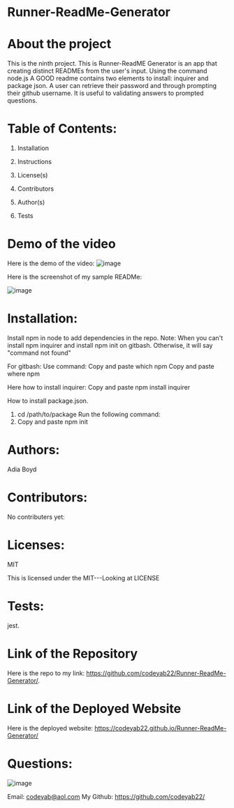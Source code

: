 # Runner-ReadMe-Generator


# About the project

This is the ninth project. This is Runner-ReadME Generator is an app that creating distinct READMEs from the user's input. Using the command node.js A GOOD readme contains two elements to install: inquirer and package json.  A  user can retrieve their password and through prompting their github username.   It is useful to validating answers to prompted questions. 

# Table of Contents:
 
1. Installation

2. Instructions

3. License(s)

4. Contributors

5. Author(s)

6. Tests


# Demo of the video

Here is the demo of the video:
![image](https://drive.google.com/uc?export=view&id=1sgYGzKPNYtcK2U9SujsdLNNwMTp3JSRT)


Here is the screenshot of my sample READMe:

![image](https://drive.google.com/uc?export=view&id=1cDQpXm0UEhmN9K2BT-Ptn2HOt5xdEvQV)

# Installation:
Install npm in node to add dependencies in the repo.
Note: When you can't install npm inquirer and install npm init on gitbash. Otherwise, it will say "command not found" 

For gitbash:
Use command:
Copy and paste which npm 
Copy and paste where npm 



Here how to install inquirer:
Copy and paste  npm install inquirer
 
 How to install package.json.
1. cd /path/to/package
Run the following command:
2. Copy and paste npm init

# Authors: 
Adia Boyd
# Contributors: 
No contributers yet:


# Licenses: 
MIT 

This is licensed under the MIT---Looking at LICENSE

# Tests: 
jest. 
# Link of the Repository
Here is the repo to my link: https://github.com/codeyab22/Runner-ReadMe-Generator/.

# Link of the Deployed Website
Here is the deployed website: https://codeyab22.github.io/Runner-ReadMe-Generator/

# Questions:

![image](https://drive.google.com/uc?export=view&id=1h3Ua5tdzZxbr49vTq5RmyJPI70H7jkLC)



Email: codeyab@aol.com
My Github: https://github.com/codeyab22/


